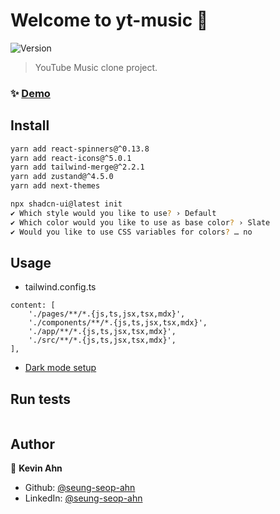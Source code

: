 # Welcome to yt-music 👋
![Version](https://img.shields.io/badge/version-0.1.0-blue.svg?cacheSeconds=2592000)

> YouTube Music clone project.

### ✨ [Demo](https://google.com)

## Install

```sh
yarn add react-spinners@^0.13.8
yarn add react-icons@^5.0.1
yarn add tailwind-merge@^2.2.1
yarn add zustand@^4.5.0
yarn add next-themes

npx shadcn-ui@latest init
✔ Which style would you like to use? › Default
✔ Which color would you like to use as base color? › Slate
✔ Would you like to use CSS variables for colors? … no
```

## Usage

- tailwind.config.ts

```shell
content: [
    './pages/**/*.{js,ts,jsx,tsx,mdx}',
    './components/**/*.{js,ts,jsx,tsx,mdx}',
    './app/**/*.{js,ts,jsx,tsx,mdx}',
    './src/**/*.{js,ts,jsx,tsx,mdx}',
],
```

- [Dark mode setup](https://ui.shadcn.com/docs/dark-mode/next)

## Run tests

```sh
```

## Author

👤 **Kevin Ahn**

* Github: [@seung-seop-ahn](https://github.com/seung-seop-ahn)
* LinkedIn: [@seung-seop-ahn](https://linkedin.com/in/seung-seop-ahn)